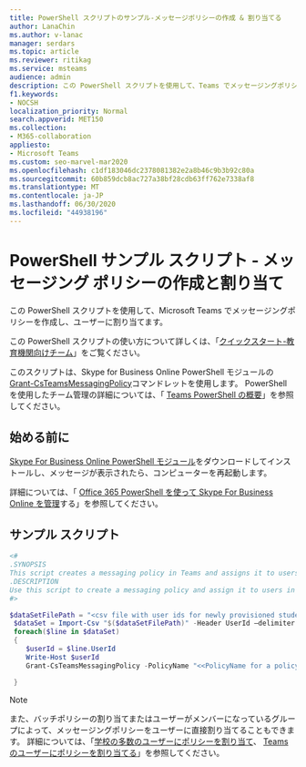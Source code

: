 ```yaml
---
title: PowerShell スクリプトのサンプル-メッセージポリシーの作成 & 割り当てる
author: LanaChin
ms.author: v-lanac
manager: serdars
ms.topic: article
ms.reviewer: ritikag
ms.service: msteams
audience: admin
description: この PowerShell スクリプトを使用して、Teams でメッセージングポリシーを作成し、組織内のユーザーに割り当てます。
f1.keywords:
- NOCSH
localization_priority: Normal
search.appverid: MET150
ms.collection:
- M365-collaboration
appliesto:
- Microsoft Teams
ms.custom: seo-marvel-mar2020
ms.openlocfilehash: c1df183046dc2378081382e2a8b46c9b3b92c80a
ms.sourcegitcommit: 60b859dcb8ac727a38bf28cdb63ff762e7338af8
ms.translationtype: MT
ms.contentlocale: ja-JP
ms.lasthandoff: 06/30/2020
ms.locfileid: "44938196"
---
```

# <a name="powershell-script-sample---create-and-assign-a-messaging-policy"></a>PowerShell サンプル スクリプト - メッセージング ポリシーの作成と割り当て

この PowerShell スクリプトを使用して、Microsoft Teams でメッセージングポリシーを作成し、ユーザーに割り当てます。 

この PowerShell スクリプトの使い方について詳しくは、「[クイックスタート-教育機関向けチーム](https://docs.microsoft.com/microsoftteams/teams-quick-start-edu)」をご覧ください。

このスクリプトは、Skype for Business Online PowerShell モジュールの[Grant-CsTeamsMessagingPolicy](https://docs.microsoft.com/powershell/module/skype/grant-csteamsmessagingpolicy)コマンドレットを使用します。 PowerShell を使用したチーム管理の詳細については、「 [Teams PowerShell の概要](../teams-powershell-overview.md)」を参照してください。


## <a name="before-you-start"></a>始める前に

[Skype For Business Online PowerShell モジュール](https://www.microsoft.com/download/details.aspx?id=39366)をダウンロードしてインストールし、メッセージが表示されたら、コンピューターを再起動します。

詳細については、「 [Office 365 PowerShell を使って Skype For Business Online を管理](https://docs.microsoft.com/office365/enterprise/powershell/manage-skype-for-business-online-with-office-365-powershell)する」を参照してください。


## <a name="sample-script"></a>サンプル スクリプト

```powershell
<#
.SYNOPSIS
This script creates a messaging policy in Teams and assigns it to users.
.DESCRIPTION
Use this script to create a messaging policy and assign it to users in your organization.
#>

$dataSetFilePath = "<csv file with user ids for newly provisioned students> "
 $dataSet = Import-Csv "$($dataSetFilePath)" -Header UserId –delimiter ","
 foreach($line in $dataSet)
 {
    $userId = $line.UserId
    Write-Host $userId
    Grant-CsTeamsMessagingPolicy -PolicyName "<<PolicyName for a policy created with Chat Off>>" -Identity $userId

 }
```

> [!NOTE]
> また、バッチポリシーの割り当てまたはユーザーがメンバーになっているグループによって、メッセージングポリシーをユーザーに直接割り当てることもできます。 詳細については、「[学校の多数のユーザーにポリシーを割り当て](../batch-policy-assignment-edu.md)、 [Teams のユーザーにポリシーを割り当てる](../assign-policies.md)」を参照してください。
